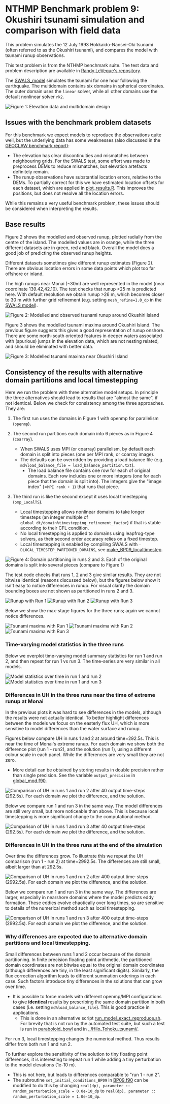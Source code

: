 # NTHMP Benchmark problem 9: Okushiri tsunami simulation and comparison with field data

This problem simulates the 12 July 1993 Hokkaido-Nansei-Oki tsunami (often referred to as the Okushiri tsunami), and compares the model with tsunami runup observations.

This test problem is from the NTHMP benchmark suite. The test data and problem description are available in [Randy LeVeque's repository](https://github.com/rjleveque/nthmp-benchmark-problems/tree/master/BP09-FrankG-Okushiri_island/). 

The [SWALS_model](BP09.f90) simulates the tsunami for one hour following the earthquake. The multidomain contains six domains in spherical coordinates. The outer domain uses the `linear` solver, while all other domains use the default nonlinear solver `rk2`. 

![Figure 1: Elevation data and multidomain design](https://github.com/GeoscienceAustralia/ptha/blob/figures/propagation/SWALS/examples/nthmp/BP09/elevation_okushiri_lowresolution_omp.png)

## Issues with the benchmark problem datasets

For this benchmark we expect models to reproduce the observations quite well, but the underlying data has some weaknesses (also discussed in the [GEOCLAW benchmark report](https://depts.washington.edu/clawpack/links/nthmp-benchmarks/geoclaw-results.pdf)):

* The elevation has clear discontinuities and mismatches between neighbouring grids. For the SWALS test, some effort was made to preprocess DEMs to reduce mismatches, but elevation artefacts definitely remain.
* The runup observations have substantial location errors, relative to the DEMs. To partially correct for this we have estimated location offsets for each dataset, which are applied in [plot_results.R](plot_results.R). This improves the positions, but does not resolve all the location errors.

While this remains a very useful benchmark problem, these issues should be considered when interpreting the results. 

## Base results

Figure 2 shows the modelled and observed runup, plotted radially from the centre of the island. The modelled values are in orange, while the three different datasets are in green, red and black. Overall the model does a good job of predicting the observed runup heights.

Different datasets sometimes give different runup estimates (Figure 2). There are obvious location errors in some data points which plot too far offshore or inland.

The high runups near Monai (~30m) are well represented in the model (near coordinate 139.42,42.10). The test checks that runup >25 m is predicted here. With default resolution we obtain runup >26 m, which becomes closer to 30 m with further grid refinement (e.g. setting `mesh_refine=1.0_dp` in the [SWALS model](BP09.f90)). 

![Figure 2: Modelled and observed tsunami runup around Okushiri Island](https://github.com/GeoscienceAustralia/ptha/blob/figures/propagation/SWALS/examples/nthmp/BP09/runup_heights_okushiri_lowresolution_omp.png)

Figure 3 shows the modelled tsunami maxima around Okushiri Island. The previous figure suggests this gives a good representation of runup onshore. There are some north-south oriented features in deeper waters associated with (spurious) jumps in the elevation data, which are not nesting related, and should be eliminated with better data.

![Figure 3: Modelled tsunami maxima near Okushiri Island](https://github.com/GeoscienceAustralia/ptha/blob/figures/propagation/SWALS/examples/nthmp/BP09/max_stage_okushiri_lowresolution_omp.png)

## Consistency of the results with alternative domain partitions and local timestepping

Here we run the problem with three alternative model setups. In principle the three alternatives should lead to results that are "almost the same", if not identical. Below we check for consistency among the three approaches. They are:

1. The first run uses the domains in Figure 1 with openmp for parallelism (`openmp`).

2. The second run partitions each domain into 6 pieces as in Figure 4 (`coarray`).

    * When SWALS uses MPI (or coarray) parallelism, by default each domain is split into pieces (one per MPI rank, or coarray image). 
    * The defaults can be overridden by providing a load balance file (e.g. `md%load_balance_file = load_balance_partition.txt`). 
        * The load balance file contains one row for each of original domains. Each row includes one or more integers (one for each piece that the domain is split into). The integers give the "image index" (=`MPI rank + 1`) that runs that piece. 

3. The third run is like the second except it uses local timestepping (`omp_LocalTS`). 

    * Local timestepping allows nonlinear domains to take longer timesteps (an integer multiple of `global_dt/domain%timestepping_refinement_factor`) if that is stable according to their CFL condition.
    * No local timestepping is applied to domains using leapfrog-type solvers, as their second order accuracy relies on a fixed timestep.
    * Local timestepping is enabled by compiling SWALS with `-DLOCAL_TIMESTEP_PARTIONED_DOMAINS`, see [make_BP09_localtimestep](make_BP09_localtimestep).

![Figure 4: Domain partitioning in runs 2 and 3. Each of the original domains is split into several pieces (compare to Figure 1)](https://github.com/GeoscienceAustralia/ptha/blob/figures/propagation/SWALS/examples/nthmp/BP09/elevation_okushiri_lowresolution_coarray.png)

The test code checks that runs 1, 2 and 3 give similar results. They are not bitwise identical (reasons discussed below), but the figures below show it isn't easy to notice differences in runup. For visual clarity the domain bounding boxes are not shown as partitioned in runs 2 and 3.

![Runup with Run 1](https://github.com/GeoscienceAustralia/ptha/blob/figures/propagation/SWALS/examples/nthmp/BP09/runup_heights_okushiri_lowresolution_omp.png) ![Runup with Run 2](https://github.com/GeoscienceAustralia/ptha/blob/figures/propagation/SWALS/examples/nthmp/BP09/runup_heights_okushiri_lowresolution_coarray.png) ![Runup with Run 3](https://github.com/GeoscienceAustralia/ptha/blob/figures/propagation/SWALS/examples/nthmp/BP09/runup_heights_okushiri_lowresolution_omp_localtimestep.png)

Below we show the max-stage figures for the three runs; again we cannot notice differences. 

![Tsunami maxima with Run 1](https://github.com/GeoscienceAustralia/ptha/blob/figures/propagation/SWALS/examples/nthmp/BP09/max_stage_okushiri_lowresolution_omp.png) ![Tsunami maxima with Run 2](https://github.com/GeoscienceAustralia/ptha/blob/figures/propagation/SWALS/examples/nthmp/BP09/max_stage_okushiri_lowresolution_coarray.png) ![Tsunami maxima with Run 3](https://github.com/GeoscienceAustralia/ptha/blob/figures/propagation/SWALS/examples/nthmp/BP09/max_stage_okushiri_lowresolution_omp_localtimestep.png)

### Time-varying model statistics in the three runs

Below we overplot time-varying model summary statistics for run 1 and run 2, and then repeat for run 1 vs run 3. The time-series are very similar in all models.

![Model statistics over time in run 1 and run 2](https://github.com/GeoscienceAustralia/ptha/blob/figures/propagation/SWALS/examples/nthmp/BP09/Compare_openmp_coarray.png) ![Model statistics over time in run 1 and run 3](https://github.com/GeoscienceAustralia/ptha/blob/figures/propagation/SWALS/examples/nthmp/BP09/Compare_openmp_ompLocalTS.png)

### Differences in UH in the three runs near the time of extreme runup at Monai

In the previous plots it was hard to see differences in the models, although the results were not actually identical. To better highlight differences between the models we focus on the easterly flux UH, which is more sensitive to model differences than the water surface and runup.

Figures below compare UH in runs 1 and 2 at around time=292.5s. This is near the time of Monai's extreme runup. For each domain we show both the difference plot (run 1 - run2), and the solution (run 1), using a different colour scale in each panel. While the differences are very small they are not zero. 

* More detail can be obtained by storing results in double precision rather than single precision. See the variable `output_precision` in [global_mod.f90](../../../../src/shallow_water/global_mod.f90).

![Comparison of UH in runs 1 and run 2 after 40 output time-steps (292.5s). For each domain we plot the difference, and the solution.](https://github.com/GeoscienceAustralia/ptha/blob/figures/propagation/SWALS/examples/nthmp/BP09/Compare_omp_coarray_time_index_40.png)

Below we compare run 1 and run 3 in the same way. The model differences are still very small, but more noticeable than above. This is because local timestepping is more significant change to the computational method. 

![Comparison of UH in runs 1 and run 3 after 40 output time-steps (292.5s). For each domain we plot the difference, and the solution.](https://github.com/GeoscienceAustralia/ptha/blob/figures/propagation/SWALS/examples/nthmp/BP09/Compare_omp_ompLocalTS_time_index_40.png)

### Differences in UH in the three runs at the end of the simulation

Over time the differences grow. To illustrate this we repeat the UH comparison (run 1 - run 2) at time=2992.5s. The differences are still small, albeit larger than at 292.5s.

![Comparison of UH in runs 1 and run 2 after 400 output time-steps (2992.5s). For each domain we plot the difference, and the solution.](https://github.com/GeoscienceAustralia/ptha/blob/figures/propagation/SWALS/examples/nthmp/BP09/Compare_omp_coarray_time_index_400.png)

Below we compare run 1 and run 3 in the same way. The differences are larger, especially in nearshore domains where the model predicts eddy formation. These eddies evolve chaotically over long times, so are sensitive to details of the numerical method such as local timestepping.

![Comparison of UH in runs 1 and run 3 after 400 output time-steps (2992.5s). For each domain we plot the difference, and the solution.](https://github.com/GeoscienceAustralia/ptha/blob/figures/propagation/SWALS/examples/nthmp/BP09/Compare_omp_ompLocalTS_time_index_400.png)

### Why differences are expected due to alternative domain partitions and local timestepping.

Small differences between runs 1 and 2 occur because of the domain partitioning. In finite precision floating point arithmetic, the partitioned domain coordinates are not bitwise equal to the original domain coordinates (although differences are tiny, in the least significant digits). Similarly, the flux correction algorithm leads to different summation orderings in each case. Such factors introduce tiny differences in the solutions that can grow over time. 

* It is possible to force models with different openmp/MPI configurations to give __identical__ results by prescribing the same domain partition in both cases (i.e. setting `md%load_balance_file`). This is good practice in applications. 
    * This is done in an alternative script [run_model_exact_reproduce.sh](run_model_exact_reproduce.sh). For brevity that is not run by the automated test suite, but such a test is run in [paraboloid_bowl](../../paraboloid_bowl) and in [../Hilo_Tohoku_tsunami/](../Hilo_Tohoku_tsunami).

For run 3, local timestepping changes the numerical method. Thus results differ from both run 1 and run 2. 

To further explore the sensitivity of the solution to tiny floating point differences, it is interesting to repeat run 1 while adding a tiny perturbation to the model elevations (1e-10 m). 

* This is not here, but leads to differences comparable to "run 1 - run 2". 
* The subroutine `set_initial_conditions_BP09` in [BP09.f90](BP09.f90) can be modified to do this by changing `real(dp), parameter :: random_perturbation_scale = 0.0e-10_dp` to `real(dp), parameter :: random_perturbation_scale = 1.0e-10_dp`. 

